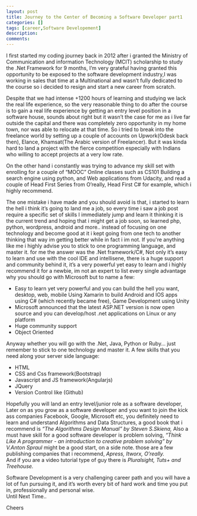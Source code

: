 ```yaml
---
layout: post
title: Journey to the Center of Becoming a Software Developer part1
categories: []
tags: [career,Software Developement]
description: 
comments:
---
```


<p>
I first started my coding journey back in 2012 after i granted the Ministry of Communication and information Technology (MCIT) scholarship to study the .Net Framework for 9 months, I’m very grateful having granted this opportunity to be exposed to the software development industry,I was working in sales that time at a Multinational and wasn’t fully dedicated to the course so i decided to resign and start a new career from scratch.</p>
<p>
Despite that we had intense +1200 hours of learning and studying we lack the real life experience, so the very reasonable thing to do after the course is to gain a real life experience by getting an entry level position in a software house, sounds about right but it wasn’t the case for me as i live far outside the capital and there was completely zero opportunity in my home town, nor was able to relocate at that time. So i tried to break into the freelance world by setting up a couple of accounts on Upwork(Odesk back then), Elance, Khamsat(The Arabic version of Freelancer). But it was kinda hard to land a project with the fierce competition especially with Indians who willing to accept projects at a very low rate.
</p> 
<p>
On the other hand i constantly was trying to advance my skill set with enrolling for a couple of “MOOC” Online classes such as CS101 Building a search engine using python, and Web applications from Udacity, and read a couple of Head First Series from O’really, Head First C# for example, which i highly recommend.</p>
<p>
The one mistake i have made and you should avoid is that, i started to learn the hell i think it’s going to land me a job, so every time i saw a job post require a specific set of skills I immediately jump and learn it thinking it is the current trend and hoping that i might get a job soon, so learned php, python, wordpress, android and more.. instead of focusing on one technology and become good at it i kept going from one tech to another thinking that way im getting better while in fact i im not. If you're anything like me i highly advise you to stick to one programming language, and master it. for me the answer was the .Net framework/C#, Not only it’s easy to learn and use with the cool IDE and intellisene, there is a huge support and community behind it, it’s a very powerful yet easy to learn and i highly recommend it for a newbie, im not an expert to list every single advantage why you should go with Microsoft but to name a few: <br></p>
<ul>
  <li>Easy to learn yet very powerful and you can build the hell you want, desktop, web, mobile Using Xamarin to build Android and IOS apps using C# (which recently became free), Game Development using Unity</li>
  <li>Microsoft announced that the latest ASP.NET version is now open source and you can develop/host .net applications on Linux or any platform</li>
  <li>Huge community support</li>
  <li>Object Oriented</li>
</ul>
<p> 
Anyway whether you will go with the .Net, Java, Python or Ruby... just remember to stick to one technology and master it. A few skills that you need along your server side language:<br>
<ul>
  <li>HTML</li>
  <li>CSS and Css framework(Bootstrap)</li>
  <li>Javascript and JS framework(Angularjs)</li>
  <li>JQuery</li>
  <li>Version Control like (Github)</li>
</ul>
<p>
Hopefully you will land an entry level/junior role as a software developer, Later on as you grow as a software developer and you want to join the kick ass companies Facebook, Google, Microsoft etc, you definitely need to learn and understand Algorithms and Data Structures, a good book that i recommend is <em>“The Algorithms Design Manual” by Steven S.Skiena,</em> Also a must have skill for a good software developer is problem solving, <em>“Think Like A programmer - an introduction to creative problem solving” by V.Anton Spraul</em> might be a good start, on a side note. those are a few publishing companies that i recommend, <i>Apress, Itworx, O’really.<br></i>
And if you are a video tutorial type of guy there is <i>Pluralsight, Tuts+ and Treehouse.<br></i>
</p>
<p>
Software Development is a very challenging career path and you will have a lot of fun pursuing it, and it’s worth every bit of hard work and time you put in, professionally and personal wise.<br>
Until Next Time..<br>
</p>
Cheers




